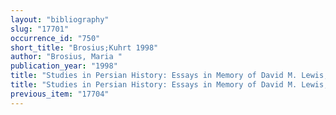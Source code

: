 ```yaml
---
layout: "bibliography"
slug: "17701"
occurrence_id: "750"
short_title: "Brosius;Kuhrt 1998"
author: "Brosius, Maria "
publication_year: "1998"
title: "Studies in Persian History: Essays in Memory of David M. Lewis, Achaemenid History 11 (Leiden)"
title: "Studies in Persian History: Essays in Memory of David M. Lewis, Achaemenid History 11 (Leiden)"
previous_item: "17704"
---
```

